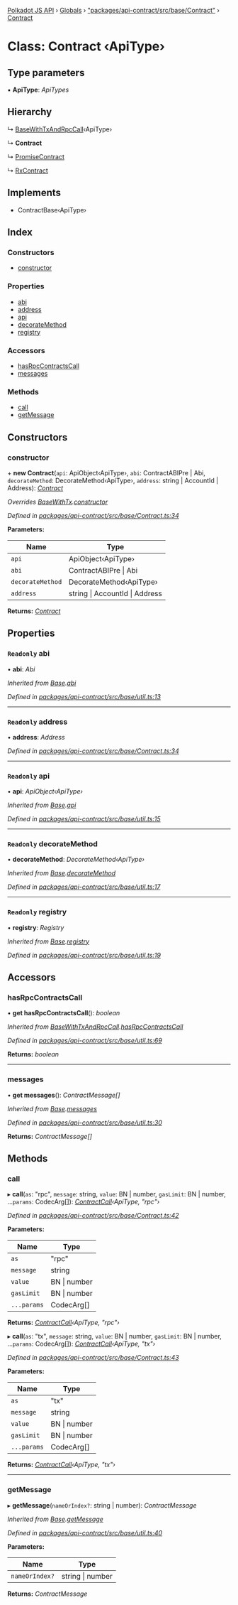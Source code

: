 [Polkadot JS API](../README.md) › [Globals](../globals.md) › ["packages/api-contract/src/base/Contract"](../modules/_packages_api_contract_src_base_contract_.md) › [Contract](_packages_api_contract_src_base_contract_.contract.md)

# Class: Contract ‹**ApiType**›

## Type parameters

▪ **ApiType**: *ApiTypes*

## Hierarchy

  ↳ [BaseWithTxAndRpcCall](_packages_api_contract_src_base_util_.basewithtxandrpccall.md)‹ApiType›

  ↳ **Contract**

  ↳ [PromiseContract](_packages_api_contract_src_promise_promisecontract_.promisecontract.md)

  ↳ [RxContract](_packages_api_contract_src_rx_rxcontract_.rxcontract.md)

## Implements

* ContractBase‹ApiType›

## Index

### Constructors

* [constructor](_packages_api_contract_src_base_contract_.contract.md#constructor)

### Properties

* [abi](_packages_api_contract_src_base_contract_.contract.md#readonly-abi)
* [address](_packages_api_contract_src_base_contract_.contract.md#readonly-address)
* [api](_packages_api_contract_src_base_contract_.contract.md#readonly-api)
* [decorateMethod](_packages_api_contract_src_base_contract_.contract.md#readonly-decoratemethod)
* [registry](_packages_api_contract_src_base_contract_.contract.md#readonly-registry)

### Accessors

* [hasRpcContractsCall](_packages_api_contract_src_base_contract_.contract.md#hasrpccontractscall)
* [messages](_packages_api_contract_src_base_contract_.contract.md#messages)

### Methods

* [call](_packages_api_contract_src_base_contract_.contract.md#call)
* [getMessage](_packages_api_contract_src_base_contract_.contract.md#getmessage)

## Constructors

###  constructor

\+ **new Contract**(`api`: ApiObject‹ApiType›, `abi`: ContractABIPre | Abi, `decorateMethod`: DecorateMethod‹ApiType›, `address`: string | AccountId | Address): *[Contract](_packages_api_contract_src_base_contract_.contract.md)*

*Overrides [BaseWithTx](_packages_api_contract_src_base_util_.basewithtx.md).[constructor](_packages_api_contract_src_base_util_.basewithtx.md#constructor)*

*Defined in [packages/api-contract/src/base/Contract.ts:34](https://github.com/polkadot-js/api/blob/0c99064b1/packages/api-contract/src/base/Contract.ts#L34)*

**Parameters:**

Name | Type |
------ | ------ |
`api` | ApiObject‹ApiType› |
`abi` | ContractABIPre &#124; Abi |
`decorateMethod` | DecorateMethod‹ApiType› |
`address` | string &#124; AccountId &#124; Address |

**Returns:** *[Contract](_packages_api_contract_src_base_contract_.contract.md)*

## Properties

### `Readonly` abi

• **abi**: *Abi*

*Inherited from [Base](_packages_api_contract_src_base_util_.base.md).[abi](_packages_api_contract_src_base_util_.base.md#readonly-abi)*

*Defined in [packages/api-contract/src/base/util.ts:13](https://github.com/polkadot-js/api/blob/0c99064b1/packages/api-contract/src/base/util.ts#L13)*

___

### `Readonly` address

• **address**: *Address*

*Defined in [packages/api-contract/src/base/Contract.ts:34](https://github.com/polkadot-js/api/blob/0c99064b1/packages/api-contract/src/base/Contract.ts#L34)*

___

### `Readonly` api

• **api**: *ApiObject‹ApiType›*

*Inherited from [Base](_packages_api_contract_src_base_util_.base.md).[api](_packages_api_contract_src_base_util_.base.md#readonly-api)*

*Defined in [packages/api-contract/src/base/util.ts:15](https://github.com/polkadot-js/api/blob/0c99064b1/packages/api-contract/src/base/util.ts#L15)*

___

### `Readonly` decorateMethod

• **decorateMethod**: *DecorateMethod‹ApiType›*

*Inherited from [Base](_packages_api_contract_src_base_util_.base.md).[decorateMethod](_packages_api_contract_src_base_util_.base.md#readonly-decoratemethod)*

*Defined in [packages/api-contract/src/base/util.ts:17](https://github.com/polkadot-js/api/blob/0c99064b1/packages/api-contract/src/base/util.ts#L17)*

___

### `Readonly` registry

• **registry**: *Registry*

*Inherited from [Base](_packages_api_contract_src_base_util_.base.md).[registry](_packages_api_contract_src_base_util_.base.md#readonly-registry)*

*Defined in [packages/api-contract/src/base/util.ts:19](https://github.com/polkadot-js/api/blob/0c99064b1/packages/api-contract/src/base/util.ts#L19)*

## Accessors

###  hasRpcContractsCall

• **get hasRpcContractsCall**(): *boolean*

*Inherited from [BaseWithTxAndRpcCall](_packages_api_contract_src_base_util_.basewithtxandrpccall.md).[hasRpcContractsCall](_packages_api_contract_src_base_util_.basewithtxandrpccall.md#hasrpccontractscall)*

*Defined in [packages/api-contract/src/base/util.ts:69](https://github.com/polkadot-js/api/blob/0c99064b1/packages/api-contract/src/base/util.ts#L69)*

**Returns:** *boolean*

___

###  messages

• **get messages**(): *ContractMessage[]*

*Inherited from [Base](_packages_api_contract_src_base_util_.base.md).[messages](_packages_api_contract_src_base_util_.base.md#messages)*

*Defined in [packages/api-contract/src/base/util.ts:30](https://github.com/polkadot-js/api/blob/0c99064b1/packages/api-contract/src/base/util.ts#L30)*

**Returns:** *ContractMessage[]*

## Methods

###  call

▸ **call**(`as`: "rpc", `message`: string, `value`: BN | number, `gasLimit`: BN | number, ...`params`: CodecArg[]): *[ContractCall](../interfaces/_packages_api_contract_src_base_contract_.contractcall.md)‹ApiType, "rpc"›*

*Defined in [packages/api-contract/src/base/Contract.ts:42](https://github.com/polkadot-js/api/blob/0c99064b1/packages/api-contract/src/base/Contract.ts#L42)*

**Parameters:**

Name | Type |
------ | ------ |
`as` | "rpc" |
`message` | string |
`value` | BN &#124; number |
`gasLimit` | BN &#124; number |
`...params` | CodecArg[] |

**Returns:** *[ContractCall](../interfaces/_packages_api_contract_src_base_contract_.contractcall.md)‹ApiType, "rpc"›*

▸ **call**(`as`: "tx", `message`: string, `value`: BN | number, `gasLimit`: BN | number, ...`params`: CodecArg[]): *[ContractCall](../interfaces/_packages_api_contract_src_base_contract_.contractcall.md)‹ApiType, "tx"›*

*Defined in [packages/api-contract/src/base/Contract.ts:43](https://github.com/polkadot-js/api/blob/0c99064b1/packages/api-contract/src/base/Contract.ts#L43)*

**Parameters:**

Name | Type |
------ | ------ |
`as` | "tx" |
`message` | string |
`value` | BN &#124; number |
`gasLimit` | BN &#124; number |
`...params` | CodecArg[] |

**Returns:** *[ContractCall](../interfaces/_packages_api_contract_src_base_contract_.contractcall.md)‹ApiType, "tx"›*

___

###  getMessage

▸ **getMessage**(`nameOrIndex?`: string | number): *ContractMessage*

*Inherited from [Base](_packages_api_contract_src_base_util_.base.md).[getMessage](_packages_api_contract_src_base_util_.base.md#getmessage)*

*Defined in [packages/api-contract/src/base/util.ts:40](https://github.com/polkadot-js/api/blob/0c99064b1/packages/api-contract/src/base/util.ts#L40)*

**Parameters:**

Name | Type |
------ | ------ |
`nameOrIndex?` | string &#124; number |

**Returns:** *ContractMessage*

